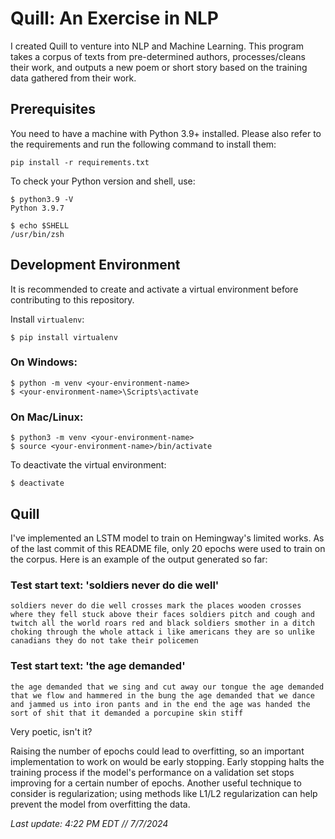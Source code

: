 
# Quill: An Exercise in NLP

I created Quill to venture into NLP and Machine Learning. This program takes a corpus of texts from pre-determined authors, processes/cleans their work, and outputs a new poem or short story based on the training data gathered from their work.

## Prerequisites <a name="prerequisites"></a>

You need to have a machine with Python 3.9+ installed. Please also refer to the requirements and run the following command to install them:

```shell
pip install -r requirements.txt
```

To check your Python version and shell, use:

```shell
$ python3.9 -V
Python 3.9.7

$ echo $SHELL
/usr/bin/zsh
```

## Development Environment <a name="Quill"></a>

It is recommended to create and activate a virtual environment before contributing to this repository.

Install `virtualenv`:

```shell
$ pip install virtualenv
```

### On Windows:

```shell
$ python -m venv <your-environment-name>
$ <your-environment-name>\Scripts\activate
```

### On Mac/Linux:

```shell
$ python3 -m venv <your-environment-name>
$ source <your-environment-name>/bin/activate
```

To deactivate the virtual environment:

```shell
$ deactivate
```

## Quill

I've implemented an LSTM model to train on Hemingway's limited works. As of the last commit of this README file, only 20 epochs were used to train on the corpus. Here is an example of the output generated so far:

### Test start text: 'soldiers never do die well'

```
soldiers never do die well crosses mark the places wooden crosses where they fell stuck above their faces soldiers pitch and cough and twitch all the world roars red and black soldiers smother in a ditch choking through the whole attack i like americans they are so unlike canadians they do not take their policemen
```

### Test start text: 'the age demanded'

```
the age demanded that we sing and cut away our tongue the age demanded that we flow and hammered in the bung the age demanded that we dance and jammed us into iron pants and in the end the age was handed the sort of shit that it demanded a porcupine skin stiff
```

Very poetic, isn't it?

Raising the number of epochs could lead to overfitting, so an important implementation to work on would be early stopping. Early stopping halts the training process if the model's performance on a validation set stops improving for a certain number of epochs. Another useful technique to consider is regularization; using methods like L1/L2 regularization can help prevent the model from overfitting the data.

_Last update: 4:22 PM EDT // 7/7/2024_
```
